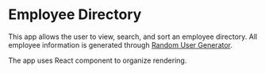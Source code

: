 # Employee Directory

This app allows the user to view, search, and sort an employee directory. All employee information is generated through [Random User Generator](https://randomuser.me/).

The app uses React component to organize rendering.
